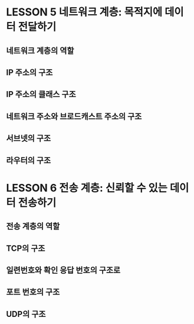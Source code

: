 # LESSON 5 네트워크 계층: 목적지에 데이터 전달하기

## 네트워크 계층의 역할

## IP 주소의 구조

## IP 주소의 클래스 구조

## 네트워크 주소와 브로드캐스트 주소의 구조

## 서브넷의 구조

## 라우터의 구조

# LESSON 6 전송 계층: 신뢰할 수 있는 데이터 전송하기

## 전송 계층의 역할

## TCP의 구조

## 일련번호와 확인 응답 번호의 구조로

## 포트 번호의 구조

## UDP의 구조
